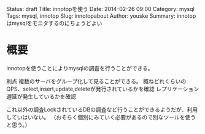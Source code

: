 Status: draft
Title: innotopを使う
Date: 2014-02-26 09:00
Category: mysql
Tags: mysql, innotop
Slug: innotopabout
Author: youske
Summary: innotopはmysqlをモニタするのにちょうどよい

# 概要
innotopを使うことによりmysqlの調査を行うことができる。

利点
複数のサーバをグループ化して見ることができる。
概ねどれくらいのQPS、select,insert,update,deleteが発行されているかを確認
レプリケーション遅延が発生しているかを確認

これ以外の調査LockされているDBの調査など行うことができるようだが、利用していはいない。
（おそらく個別にみていく必要があるので別なツールを使うと思う。）




